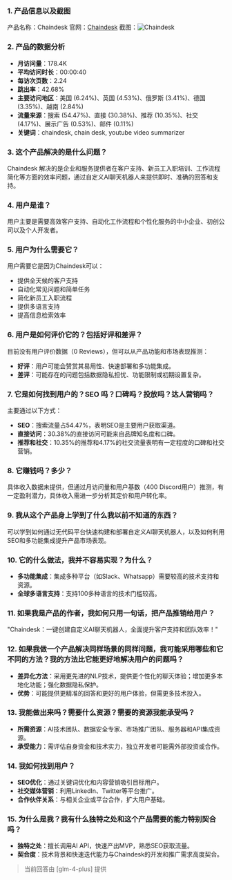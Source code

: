 ### 1. 产品信息以及截图

产品名称：Chaindesk
官网：[Chaindesk](https://www.chaindesk.ai)
截图：![Chaindesk](https://cdn-images.toolify.ai/169184948725578198.jpg)

### 2. 产品的数据分析

- **月访问量**：178.4K
- **平均访问时长**：00:00:40
- **每访次页数**：2.24
- **跳出率**：42.68%
- **主要访问地区**：美国 (6.24%)、英国 (4.53%)、俄罗斯 (3.41%)、德国 (3.35%)、越南 (2.84%)
- **流量来源**：搜索 (54.47%)、直接 (30.38%)、推荐 (10.35%)、社交 (4.17%)、展示广告 (0.53%)、邮件 (0.11%)
- **关键词**：chaindesk, chain desk, youtube video summarizer

### 3. 这个产品解决的是什么问题？

Chaindesk 解决的是企业和服务提供者在客户支持、新员工入职培训、工作流程简化等方面的效率问题，通过自定义AI聊天机器人来提供即时、准确的回答和支持。

### 4. 用户是谁？

用户主要是需要高效客户支持、自动化工作流程和个性化服务的中小企业、初创公司以及个人开发者。

### 5. 用户为什么需要它？

用户需要它是因为Chaindesk可以：
- 提供全天候的客户支持
- 自动化常见问题和简单任务
- 简化新员工入职流程
- 提供多语言支持
- 提高信息检索效率

### 6. 用户是如何评价它的？包括好评和差评？

目前没有用户评价数据（0 Reviews），但可以从产品功能和市场表现推测：
- **好评**：用户可能会赞赏其易用性、快速部署和多功能集成。
- **差评**：可能存在的问题包括数据隐私担忧、功能限制或初期设置复杂。

### 7. 它是如何找到用户的？SEO 吗？口碑吗？投放吗？达人营销吗？

主要通过以下方式：
- **SEO**：搜索流量占54.47%，表明SEO是主要用户获取渠道。
- **直接访问**：30.38%的直接访问可能来自品牌知名度和口碑。
- **推荐和社交**：10.35%的推荐和4.17%的社交流量表明有一定程度的口碑和社交营销。

### 8. 它赚钱吗？多少？

具体收入数据未提供，但通过月访问量和用户基数（400 Discord用户）推测，有一定盈利潜力，具体收入需进一步分析其定价和用户转化率。

### 9. 我从这个产品身上学到了什么我以前不知道的东西？

可以学到如何通过无代码平台快速构建和部署自定义AI聊天机器人，以及如何利用SEO和多功能集成提升产品市场表现。

### 10. 它的什么做法，我并不容易实现？为什么？

- **多功能集成**：集成多种平台（如Slack、Whatsapp）需要较高的技术支持和资源。
- **全球多语言支持**：支持100多种语言的技术门槛较高。

### 11. 如果我是产品的作者，我如何只用一句话，把产品推销给用户？

"Chaindesk：一键创建自定义AI聊天机器人，全面提升客户支持和团队效率！"

### 12. 如果我做一个产品解决同样场景的同样问题，我可能采用哪些和它不同的方法？我的方法比它能更好地解决用户的问题吗？

- **差异化方法**：采用更先进的NLP技术，提供更个性化的聊天体验；增加更多本地化功能；强化数据隐私保护。
- **优势**：可能提供更精准的回答和更好的用户体验，但需更多技术投入。

### 13. 我能做出来吗？需要什么资源？需要的资源我能承受吗？

- **所需资源**：AI技术团队、数据安全专家、市场推广团队、服务器和API集成资源。
- **承受能力**：需评估自身资金和技术实力，独立开发者可能需外部投资或合作。

### 14. 我如何找到用户？

- **SEO优化**：通过关键词优化和内容营销吸引目标用户。
- **社交媒体营销**：利用LinkedIn、Twitter等平台推广。
- **合作伙伴关系**：与相关企业或平台合作，扩大用户基础。

### 15. 为什么是我？我有什么独特之处和这个产品需要的能力特别契合吗？

- **独特之处**：擅长调用AI API，快速产出MVP，熟悉SEO获取流量。
- **契合度**：技术背景和快速迭代能力与Chaindesk的开发和推广需求高度契合。

> 当前回答由 [glm-4-plus] 提供